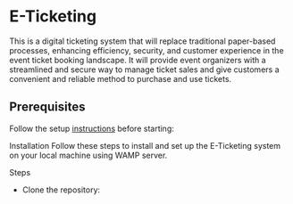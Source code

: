 # E-Ticketing

This is a digital ticketing system that will replace traditional paper-based processes, enhancing efficiency, security, and customer experience in the event ticket booking landscape. It will provide event organizers with a streamlined and secure way to manage ticket sales and give customers a convenient and reliable method to purchase and use tickets.

## Prerequisites

Follow the setup [instructions](docs/windows.md) before starting:

Installation
Follow these steps to install and set up the E-Ticketing system on your local machine using WAMP server.


Steps
* Clone the repository:

